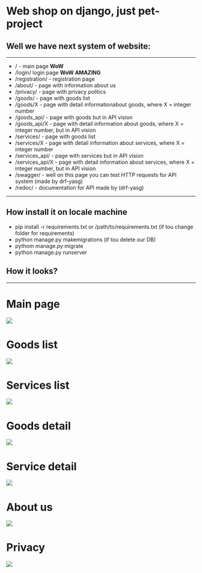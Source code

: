 # **Web shop on django, just pet-project**

## Well we have next system of website:
____
- / - main page **WoW**
- /login/ login page **WoW AMAZING**
- /registration/ - registration page
- /about/ - page with information about us
- /privacy/ - page with privacy politics
- /goods/ - page with goods list
- /goods/X - page with detail informationabout goods, where X = integer number
- /goods_api/ - page with goods but in API vision
- /goods_api/X - page with detail information about goods, where X = integer number, but in API vision
- /services/ - page with goods list
- /services/X - page with detail information about services, where X = integer number
- /services_api/ - page with services but in API vision
- /services_api/X - page with detail information about services, where X = integer number, but in API vision
- /swagger/ - well on this page you can test HTTP requests for API system (made by drf-yasg)
- /redoc/ - documentation for API made by (drf-yasg)
____
## How install it on locale machine

- pip install -r requirements.txt or /path/to/requirements.txt (if tou change folder for requirements)
- python manage.py makemigrations (if tou delete our DB)
- pythom manage.py migrate
- python manage.py runserver

## How it looks?
____
# Main page
![](./for_readme/main_page.PNG)
# Goods list
![](./for_readme/goods_list.PNG)
# Services list
![](./for_readme/services_list.PNG)
# Goods detail
![](./for_readme/goods_detail.PNG)
# Service detail
![](./for_readme/service_detail.PNG)
# About us
![](./for_readme/about.PNG)
# Privacy
![](./for_readme/privacy.PNG)